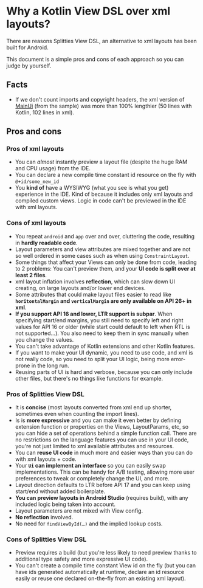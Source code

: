 # Why a Kotlin View DSL over xml layouts?

There are reasons Splitties View DSL, an alternative to xml layouts has been
built for Android.

This document is a simple pros and cons of each approach so you can judge by
yourself.

## Facts

* If we don't count imports and copyright headers, the xml version of [MainUi](
../sample/src/main/java/com/louiscad/splittiessample/main/MainUi.kt
) (from the sample) was more than 100% lengthier (50 lines with Kotlin,
102 lines in xml).

## Pros and cons

### Pros of xml layouts

* You can _almost_ instantly preview a layout file (despite the huge RAM and CPU
usage) from the IDE.
* You can declare a new compile time constant id resource on the fly with
`@+id/some_new_id`
* You **kind of** have a WYSIWYG (what you see is what you get) experience in
the IDE. Kind of because it includes only xml layouts and compiled custom views.
Logic in code can't be previewed in the IDE with xml layouts.

### Cons of xml layouts

* You repeat `android` and `app` over and over, cluttering the code, resulting
in **hardly readable code**.
* Layout parameters and view attributes are mixed together and are not so well
ordered in some cases such as when using `ConstraintLayout`.
* Some things that affect your Views can only be done from code, leading to 2
problems: You can't preview them, and your **UI code is split over at least
2 files**.
* xml layout inflation involves **reflection**, which can slow down UI
creating, on large layouts and/or lower end devices.
* Some attributes that could make layout files easier to read like
**`horitontalMargin` and `verticalMargin` are only available on API 26+
in xml**.
* **If you support API 16 and lower, LTR support is subpar**.
When specifying start/end margins, you still need to specify left and right
values for API 16 or older (while start could default to left when RTL is not
supported…). You also need to keep them in sync manually when you change the
values.
* You can't take advantage of Kotlin extensions and other Kotlin features.
* If you want to make your UI dynamic, you need to use code, and xml is not
really code, so you need to split your UI logic, being more error-prone in
the long run.
* Reusing parts of UI is hard and verbose, because you can only include other
files, but there's no things like functions for example.

### Pros of Splitties View DSL

* It is **concise** (most layouts converted from xml end up shorter, sometimes
even when counting the import lines).
* Is is **more expressive** and you can make it even better by defining
extension function or properties on the Views, LayoutParams, etc, so you can
hide a set of operations behind a simple function call. There are no
restrictions on the language features you can use in your UI code, you're not
just limited to xml available attributes and resources.
* You can **reuse UI code** in much more and easier ways than you can do
with xml layouts + code.
* Your **`Ui` can implement an interface** so you can easily swap
implementations. This can be handy for A/B testing, allowing more user
preferences to tweak or completely change the UI, and more.
* Layout direction defaults to LTR before API 17 and you can keep using
start/end without added boilerplate.
* **You can preview layouts in Android Studio** (requires build), with any
included logic being taken into account.
* Layout parameters are not mixed with View config.
* **No reflection** involved.
* No need for `findViewById(…)` and the implied lookup costs.

### Cons of Splitties View DSL

* Preview requires a build (but you're less likely to need preview thanks
to additional type safety and more expressive UI code).
* You can't create a compile time constant View id on the fly (but you can
have ids generated automatically at runtime, declare an id resource
easily or reuse one declared on-the-fly from an existing xml layout).
